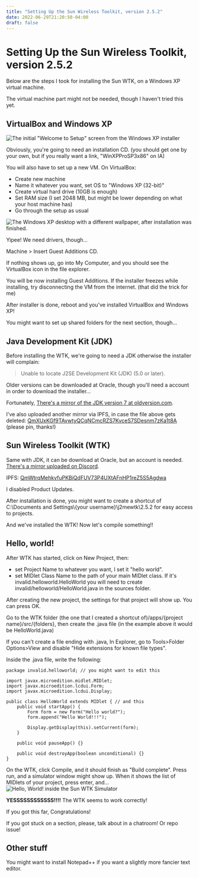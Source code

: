 ```yaml
---
title: "Setting Up the Sun Wireless Toolkit, version 2.5.2"
date: 2022-06-29T21:20:50-04:00
draft: false
---
```


# Setting Up the Sun Wireless Toolkit, version 2.5.2
Below are the steps I took for installing the Sun WTK, on a Windows XP virtual machine.

The virtual machine part might not be needed, though I haven't tried this yet.

## VirtualBox and Windows XP

![The initial "Welcome to Setup" screen from the Windows XP installer](welcome-to-setup-yaaaaay.png)

Obviously, you're going to need an installation CD. (you should get one by your own, but if you really want a link, "WinXPProSP3x86" on IA)

You will also have to set up a new VM. On VirtualBox:
- Create new machine
- Name it whatever you want, set OS to "Windows XP (32-bit)"
- Create virtual hard drive (10GB is enough)
- Set RAM size (I set 2048 MB, but might be lower depending on what your host machine has)
- Go through the setup as usual

![The Windows XP desktop with a different wallpaper, after installation was finished.](byebye-to-setup-aw-man.png)

Yipee! We need drivers, though...

Machine > Insert Guest Additions CD.

If nothing shows up, go into My Computer, and you should see the VirtualBox icon in the file explorer.

You will be now installing Guest Additions. If the installer freezes while installing, try disconnecting the VM from the internet. (that did the trick for me)

After installer is done, reboot and you've installed VirtualBox and Windows XP!

You might want to set up shared folders for the next section, though...
## Java Development Kit (JDK)
Before installing the WTK, we're going to need a JDK otherwise the installer will complain:
> Unable to locate J2SE Development Kit (JDK) (5.0 or later).

Older versions can be downloaded at Oracle, though you'll need a account in order to download the installer...

Fortunately, [There's a mirror of the JDK version 7 at oldversion.com](http://www.oldversion.com/windows/java-platform-7-sdk).

I've also uploaded another mirror via IPFS, in case the file above gets deleted: [QmXUxKGf9TAvwtyQCqNCmcRZS7KvceS7SDesnm7zKa1t8A](https://ipfs.io/ipfs/QmXUxKGf9TAvwtyQCqNCmcRZS7KvceS7SDesnm7zKa1t8A?filename=jdk-7-windows-i586.exe) (please pin, thanks!)

## Sun Wireless Toolkit (WTK)
Same with JDK, it can be download at Oracle, but an account is needed. [There's a mirror uploaded on Discord](https://cdn.discordapp.com/attachments/527605871107375119/627295049406873622/sun_java_wireless_toolkit-2.5.2_01-win.exe).

IPFS: [QmWtrqMehkvfuPKBiQdFUV73P4UXtAFnHP1reZ5S5Agdwa](https://ipfs.io/ipfs/QmWtrqMehkvfuPKBiQdFUV73P4UXtAFnHP1reZ5S5Agdwa?filename=sun_java_wireless_toolkit-2.5.2_01-win.exe)

I disabled Product Updates.

After installation is done, you might want to create a shortcut of C:\\Documents and Settings\\{your username}\\j2mewtk\\2.5.2 for easy access to projects.

And we've installed the WTK! Now let's compile something!!

## Hello, world!
After WTK has started, click on New Project, then:
- set Project Name to whatever you want, I set it "hello world".
- set MIDlet Class Name to the path of your main MIDlet class. If it's invalid.helloworld.HelloWorld you will need to create invalid/helloworld/HelloWorld.java in the sources folder.

After creating the new project, the settings for that project will show up. You can press OK.

Go to the WTK folder (the one that I created a shortcut of)/apps/{project name}/src/{folders}, then create the .java file (in the example above it would be HelloWorld.java)

If you can't create a file ending with .java, In Explorer, go to Tools>Folder Options>View and disable "Hide extensions for known file types".

Inside the .java file, write the following:

```
package invalid.helloworld; // you might want to edit this

import javax.microedition.midlet.MIDlet;
import javax.microedition.lcdui.Form;
import javax.microedition.lcdui.Display;

public class HelloWorld extends MIDlet { // and this
	public void startApp() {
		Form form = new Form("Hello world?");
		form.append("Hello World!!!");

		Display.getDisplay(this).setCurrent(form);
	}

	public void pauseApp() {}

	public void destroyApp(boolean unconditional) {}
}
```

On the WTK, click Compile, and it should finish as "Build complete".
Press run, and a simulator window might show up. When it shows the list of MIDlets of your project, press enter, and...
![Hello, World! inside the Sun WTK Simulator](hello-world.png)

**YESSSSSSSSSSSS!!!!** The WTK seems to work correctly!

If you got this far, Congratulations!

If you got stuck on a section, please, talk about in a chatroom! Or repo issue!

## Other stuff
You might want to install Notepad++ if you want a slightly more fancier text editor.